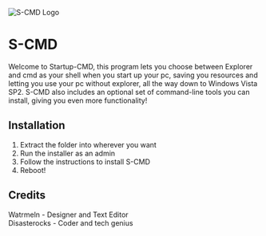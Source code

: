 ![S-CMD Logo](https://media.discordapp.net/attachments/843931672092868658/1139981534468784229/scmd.png?width=64&height=64)

# S-CMD
Welcome to Startup-CMD, this program lets you choose between Explorer and cmd as your shell when you start up your pc, saving you resources and letting you use your pc without explorer, all the way down to Windows Vista SP2.
S-CMD also includes an optional set of command-line tools you can install, giving you even more functionality!

## Installation
1. Extract the folder into wherever you want
2. Run the installer as an admin
3. Follow the instructions to install S-CMD
4. Reboot!

## Credits
Watrmeln - Designer and Text Editor
<br>
Disasterocks - Coder and tech genius
